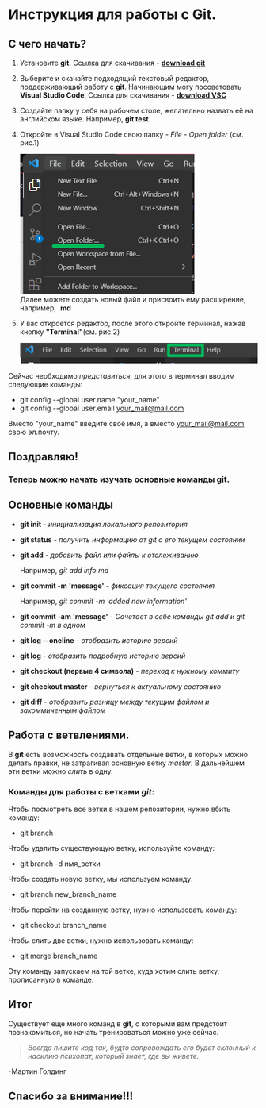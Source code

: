 # Инструкция для работы с Git.

## **С чего начать?**

1. Установите **git**. Ссылка для скачивания - **[download git][1]**

[1]: https://git-scm.com/downloads/

2. Выберите и скачайте подходящий текстовый редактор, поддерживающий работу с **git**. Начинающим могу посоветовать **Visual Studio Code**. Ссылка для скачивания - **[download VSC][1]**

[1]: https://code.visualstudio.com/

3. Создайте папку у себя на рабочем столе, желательно назвать её на английском языке. Например, **git test**. 

4. Откройте в Visual Studio Code свою папку -  *File - Open folder* (см. рис.1)
    
    ![new_folder](/img/info.md_new_folder.png)  
    Далее можете создать новый файл и присвоить ему расширение, например, **.md**

5. У вас откроется редактор, после этого откройте терминал, нажав кнопку **"Terminal"**(см. рис.2)
    
    ![terminal](/img/info.md_terminal.png)

Сейчас необходимо *представиться*, для этого в терминал вводим следующие команды: 
    
* git config --global user.name "your_name"
* git config --global user.email your_mail@mail.com

Вместо "your_name" введите своё имя, а вместо your_mail@mail.com свою эл.почту.

## Поздравляю! 
### Теперь можно начать изучать основные команды **git**. 

## **Основные команды**

* **git init** - *инициализация локального репозитория*

* **git status** - *получить информацию от git о его текущем состоянии*

* **git add** - *добавить файл или файлы к отслеживанию*
    
    Например, *git add info.md*

* **git commit -m 'message'** - *фиксация текущего состояния*
    
    Например, *git commit -m 'added new information'*

* **git commit -am 'message'** - *Сочетает в себе команды git add и git commit -m в одном*

* **git log --oneline** - *отобразить историю версий*

* **git log** - *отобразить подробную историю версий*

* **git checkout (первые 4 символа)** - *переход к нужному коммиту*

* **git checkout master** - *вернуться к актуальному состоянию*

* **git diff** - *отобразить разницу между текущим файлом и закоммиченным файлом*

## Работа с ветвлениями. 

В **git** есть возможность создавать отдельные ветки, в которых можно делать правки, не затрагивая основную ветку *master*. В дальнейшем эти ветки можно *слить* в одну. 

### **Команды для работы с ветками** _**git**_:

Чтобы посмотреть все ветки в нашем репозитории, нужно вбить команду:

* git branch

Чтобы удалить существующую ветку, используйте команду: 

* git branch -d имя_ветки

Чтобы создать новую ветку, мы используем команду:

* git branch new_branch_name

Чтобы перейти на созданную ветку, нужно использовать команду: 

* git checkout branch_name

Чтобы слить две ветки, нужно использовать команду: 

* git merge branch_name
 
Эту команду запускаем на той ветке, куда хотим слить ветку, прописанную в команде. 

## Итог

Существует еще много команд в **git**, с которыми вам предстоит познакомиться, но начать тренироваться можно уже сейчас. 

>*Всегда пишите код так, будто сопровождать его будет склонный к насилию психопат, который знает, где вы живете.*

 -Мартин Голдинг

## Спасибо за внимание!!! 